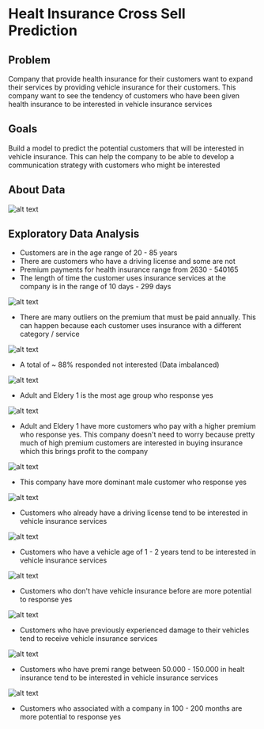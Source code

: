 # Healt Insurance Cross Sell Prediction

## Problem
Company that provide health insurance for their customers want to expand their services by providing vehicle insurance for their customers. This company want to see the tendency of customers who have been given health insurance to be interested in vehicle insurance services

## Goals
Build a model to predict the potential customers that will be interested in vehicle insurance. This can help the company to be able to develop a communication strategy with customers who might be interested

## About Data

![alt text](images/cross_sell.JPG)

## Exploratory Data Analysis
- Customers are in the age range of 20 - 85 years
- There are customers who have a driving license and some are not
- Premium payments for health insurance range from 2630 - 540165
- The length of time the customer uses insurance services at the company is in the range of 10 days - 299 days

![alt text](images/outliers.JPG)

- There are many outliers on the premium that must be paid annually. This can happen because each customer uses insurance with a different category / service

![alt text](images/response.JPG)

- A total of ~ 88% responded not interested (Data imbalanced)

![alt text](images/response_by_age_group.JPG)

- Adult and Eldery 1 is the most age group who response yes

![alt text](images/age_group_and_premi.JPG)

- Adult and Eldery 1 have more customers who pay with a higher premium who response yes. This company doesn't need to worry because pretty much of high premium customers are interested in buying insurance which this brings profit to the company

![alt text](images/response_by_gender.JPG)

- This company have more dominant male customer who response yes

![alt text](images/response_by_driving_license.JPG)

- Customers who already have a driving license tend to be interested in vehicle insurance services

![alt text](images/response_by_vehicle_age.JPG)

- Customers who have a vehicle age of 1 - 2 years tend to be interested in vehicle insurance services

![alt text](images/response_by_Previously_Insured.JPG)

- Customers who don't have vehicle insurance before are more potential to response yes

![alt text](images/response_by_vehicle_damage.JPG)

- Customers who have previously experienced damage to their vehicles tend to receive vehicle insurance services

![alt text](images/response_by_premi_group.JPG)

- Customers who have premi range between 50.000 - 150.000 in healt insurance tend to be interested in vehicle insurance services

![alt text](images/response_by_vintage_group.JPG)

- Customers who associated with a company in 100 - 200 months are more potential to response yes


